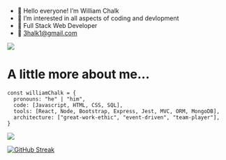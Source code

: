 - 👋 Hello everyone! I’m William Chalk
- 👀 I’m interested in all aspects of coding and devlopment
- 🌱 Full Stack Web Developer
- 💞️ 3halk1@gmail.com

![](https://komarev.com/ghpvc/?username=william-chalk)

<!---
william-chalk/william-chalk is a ✨ special ✨ repository because its `README.md` (this file) appears on your GitHub profile.
You can click the Preview link to take a look at your changes.
--->
# A little more about me...
```
const williamChalk = {
  pronouns: "he" | "him",
  code: [Javascript, HTML, CSS, SQL],
  tools: [React, Node, Bootstrap, Express, Jest, MVC, ORM, MongoDB],
  architecture: ["great-work-ethic", "event-driven", "team-player"],
}
```
<img src="https://github-readme-stats.vercel.app/api?username=william-chalk&&show_icons=true&title_color=ffffff&icon_color=bb2acf&text_color=daf7dc&bg_color=151515&count_private=true&hide_title=true&include_all_commits=true" >

[![GitHub Streak](https://streak-stats.demolab.com/?user=william-chalk&theme=dark)](https://git.io/streak-stats)
